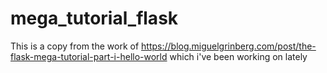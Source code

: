 # mega_tutorial_flask
This is a copy from the work of https://blog.miguelgrinberg.com/post/the-flask-mega-tutorial-part-i-hello-world
which i've been working on lately
